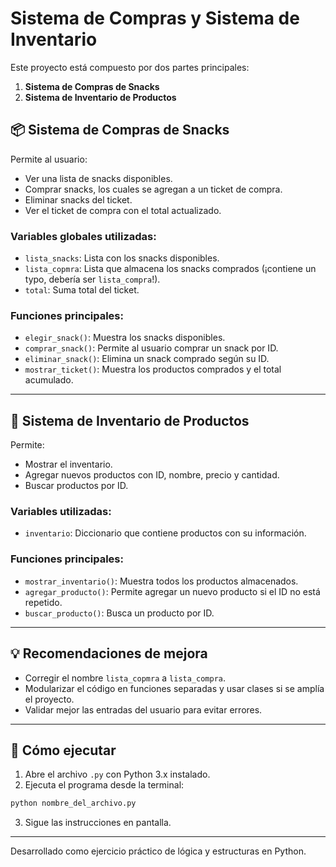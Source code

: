 
# Sistema de Compras y Sistema de Inventario

Este proyecto está compuesto por dos partes principales:
1. **Sistema de Compras de Snacks**
2. **Sistema de Inventario de Productos**

## 📦 Sistema de Compras de Snacks

Permite al usuario:
- Ver una lista de snacks disponibles.
- Comprar snacks, los cuales se agregan a un ticket de compra.
- Eliminar snacks del ticket.
- Ver el ticket de compra con el total actualizado.

### Variables globales utilizadas:
- `lista_snacks`: Lista con los snacks disponibles.
- `lista_copmra`: Lista que almacena los snacks comprados (¡contiene un typo, debería ser `lista_compra`!).
- `total`: Suma total del ticket.

### Funciones principales:
- `elegir_snack()`: Muestra los snacks disponibles.
- `comprar_snack()`: Permite al usuario comprar un snack por ID.
- `eliminar_snack()`: Elimina un snack comprado según su ID.
- `mostrar_ticket()`: Muestra los productos comprados y el total acumulado.

---

## 🧾 Sistema de Inventario de Productos

Permite:
- Mostrar el inventario.
- Agregar nuevos productos con ID, nombre, precio y cantidad.
- Buscar productos por ID.

### Variables utilizadas:
- `inventario`: Diccionario que contiene productos con su información.

### Funciones principales:
- `mostrar_inventario()`: Muestra todos los productos almacenados.
- `agregar_producto()`: Permite agregar un nuevo producto si el ID no está repetido.
- `buscar_producto()`: Busca un producto por ID.

---

## 💡 Recomendaciones de mejora
- Corregir el nombre `lista_copmra` a `lista_compra`.
- Modularizar el código en funciones separadas y usar clases si se amplía el proyecto.
- Validar mejor las entradas del usuario para evitar errores.

---

## 🚀 Cómo ejecutar

1. Abre el archivo `.py` con Python 3.x instalado.
2. Ejecuta el programa desde la terminal:
```bash
python nombre_del_archivo.py
```
3. Sigue las instrucciones en pantalla.

---

Desarrollado como ejercicio práctico de lógica y estructuras en Python.
